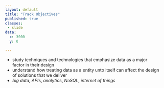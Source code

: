 ```yaml
---
layout: default
title: "Track Objectives"
published: true
classes:
 - slide
data:
  x: 3000
  y: 0

---
```


* study techniques and technologies that emphasize data as a major factor in their design
* understand how treating data as a entity unto itself can affect the design of solutions that we deliver
* *big data*, *APIs*, *analytics*, *NoSQL*, *internet of things*

